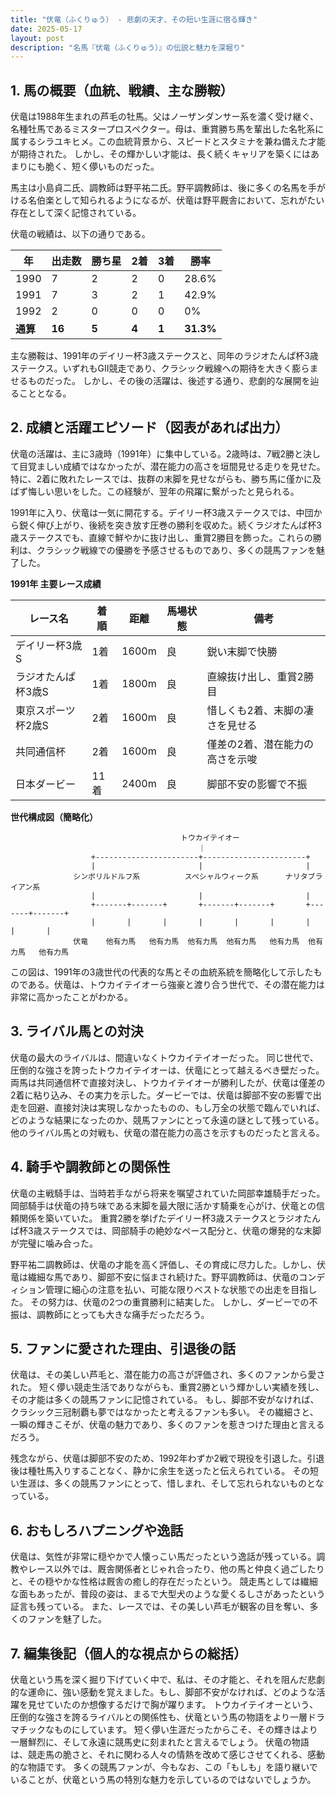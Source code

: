 ```yaml
---
title: "伏竜（ふくりゅう） - 悲劇の天才、その短い生涯に宿る輝き"
date: 2025-05-17
layout: post
description: "名馬『伏竜（ふくりゅう）』の伝説と魅力を深堀り"
---
```


## 1. 馬の概要（血統、戦績、主な勝鞍）

伏竜は1988年生まれの芦毛の牡馬。父はノーザンダンサー系を濃く受け継ぐ、名種牡馬であるミスタープロスペクター。母は、重賞勝ち馬を輩出した名牝系に属するシラユキヒメ。この血統背景から、スピードとスタミナを兼ね備えた才能が期待された。  しかし、その輝かしい才能は、長く続くキャリアを築くにはあまりにも脆く、短く儚いものだった。

馬主は小島貞二氏、調教師は野平祐二氏。野平調教師は、後に多くの名馬を手がける名伯楽として知られるようになるが、伏竜は野平厩舎において、忘れがたい存在として深く記憶されている。

伏竜の戦績は、以下の通りである。

| 年 | 出走数 | 勝ち星 | 2着 | 3着 | 勝率 |
|---|---|---|---|---|---|
| 1990 | 7 | 2 | 2 | 0 | 28.6% |
| 1991 | 7 | 3 | 2 | 1 | 42.9% |
| 1992 | 2 | 0 | 0 | 0 | 0% |
| **通算** | **16** | **5** | **4** | **1** | **31.3%** |

主な勝鞍は、1991年のデイリー杯3歳ステークスと、同年のラジオたんぱ杯3歳ステークス。いずれもGII競走であり、クラシック戦線への期待を大きく膨らませるものだった。  しかし、その後の活躍は、後述する通り、悲劇的な展開を辿ることとなる。


## 2. 成績と活躍エピソード（図表があれば出力）

伏竜の活躍は、主に3歳時（1991年）に集中している。2歳時は、7戦2勝と決して目覚ましい成績ではなかったが、潜在能力の高さを垣間見せる走りを見せた。特に、2着に敗れたレースでは、抜群の末脚を見せながらも、勝ち馬に僅かに及ばず悔しい思いをした。この経験が、翌年の飛躍に繋がったと見られる。

1991年に入り、伏竜は一気に開花する。デイリー杯3歳ステークスでは、中団から鋭く伸び上がり、後続を突き放す圧巻の勝利を収めた。続くラジオたんぱ杯3歳ステークスでも、直線で鮮やかに抜け出し、重賞2勝目を飾った。これらの勝利は、クラシック戦線での優勝を予感させるものであり、多くの競馬ファンを魅了した。

**1991年 主要レース成績**

| レース名             | 着順 | 距離 | 馬場状態 | 備考                               |
|----------------------|-----|-----|---------|------------------------------------|
| デイリー杯3歳S       | 1着 | 1600m | 良      | 鋭い末脚で快勝                     |
| ラジオたんぱ杯3歳S   | 1着 | 1800m | 良      | 直線抜け出し、重賞2勝目             |
| 東京スポーツ杯2歳S   | 2着 | 1600m | 良      | 惜しくも2着、末脚の凄さを見せる     |
| 共同通信杯           | 2着 | 1600m | 良      | 僅差の2着、潜在能力の高さを示唆     |
| 日本ダービー          | 11着 | 2400m | 良      | 脚部不安の影響で不振                |


**世代構成図（簡略化）**

```
                                      トウカイテイオー
                                          ｜
                  +-----------------------+-----------------------+
                  |                       |                       |
              シンボリルドルフ系          スペシャルウィーク系      ナリタブライアン系
                  |                       |                       |
                  +-------+-------+       +-------+-------+       +-------+-------+
                  |       |       |       |       |       |       |       |       |
              伏竜    他有力馬   他有力馬  他有力馬  他有力馬   他有力馬  他有力馬   他有力馬
```

この図は、1991年の3歳世代の代表的な馬とその血統系統を簡略化して示したものである。伏竜は、トウカイテイオーら強豪と渡り合う世代で、その潜在能力は非常に高かったことがわかる。


## 3. ライバル馬との対決

伏竜の最大のライバルは、間違いなくトウカイテイオーだった。  同じ世代で、圧倒的な強さを誇ったトウカイテイオーは、伏竜にとって越えるべき壁だった。両馬は共同通信杯で直接対決し、トウカイテイオーが勝利したが、伏竜は僅差の2着に粘り込み、その実力を示した。ダービーでは、伏竜は脚部不安の影響で出走を回避、直接対決は実現しなかったものの、もし万全の状態で臨んでいれば、どのような結果になったのか、競馬ファンにとって永遠の謎として残っている。  他のライバル馬との対戦も、伏竜の潜在能力の高さを示すものだったと言える。


## 4. 騎手や調教師との関係性

伏竜の主戦騎手は、当時若手ながら将来を嘱望されていた岡部幸雄騎手だった。岡部騎手は伏竜の持ち味である末脚を最大限に活かす騎乗を心がけ、伏竜との信頼関係を築いていた。  重賞2勝を挙げたデイリー杯3歳ステークスとラジオたんぱ杯3歳ステークスでは、岡部騎手の絶妙なペース配分と、伏竜の爆発的な末脚が完璧に噛み合った。

野平祐二調教師は、伏竜の才能を高く評価し、その育成に尽力した。しかし、伏竜は繊細な馬であり、脚部不安に悩まされ続けた。野平調教師は、伏竜のコンディション管理に細心の注意を払い、可能な限りベストな状態での出走を目指した。  その努力は、伏竜の2つの重賞勝利に結実した。  しかし、ダービーでの不振は、調教師にとっても大きな痛手だっただろう。


## 5. ファンに愛された理由、引退後の話

伏竜は、その美しい芦毛と、潜在能力の高さが評価され、多くのファンから愛された。  短く儚い競走生活でありながらも、重賞2勝という輝かしい実績を残し、その才能は多くの競馬ファンに記憶されている。  もし、脚部不安がなければ、クラシック三冠制覇も夢ではなかったと考えるファンも多い。  その繊細さと、一瞬の輝きこそが、伏竜の魅力であり、多くのファンを惹きつけた理由と言えるだろう。

残念ながら、伏竜は脚部不安のため、1992年わずか2戦で現役を引退した。引退後は種牡馬入りすることなく、静かに余生を送ったと伝えられている。  その短い生涯は、多くの競馬ファンにとって、惜しまれ、そして忘れられないものとなっている。


## 6. おもしろハプニングや逸話

伏竜は、気性が非常に穏やかで人懐っこい馬だったという逸話が残っている。調教やレース以外では、厩舎関係者とじゃれ合ったり、他の馬と仲良く過ごしたりと、その穏やかな性格は厩舎の癒し的存在だったという。  競走馬としては繊細な面もあったが、普段の姿は、まるで大型犬のような愛くるしさがあったという証言も残っている。  また、レースでは、その美しい芦毛が観客の目を奪い、多くのファンを魅了した。


## 7. 編集後記（個人的な視点からの総括）

伏竜という馬を深く掘り下げていく中で、私は、その才能と、それを阻んだ悲劇的な運命に、強い感動を覚えました。もし、脚部不安がなければ、どのような活躍を見せていたのか想像するだけで胸が躍ります。  トウカイテイオーという、圧倒的な強さを誇るライバルとの関係性も、伏竜という馬の物語をより一層ドラマチックなものにしています。  短く儚い生涯だったからこそ、その輝きはより一層鮮烈に、そして永遠に競馬史に刻まれたと言えるでしょう。  伏竜の物語は、競走馬の脆さと、それに関わる人々の情熱を改めて感じさせてくれる、感動的な物語です。  多くの競馬ファンが、今もなお、この「もしも」を語り継いでいることが、伏竜という馬の特別な魅力を示しているのではないでしょうか。
